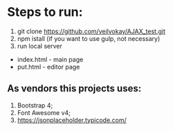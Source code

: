 # Steps to run:
1. git clone https://github.com/veilvokay/AJAX_test.git
2. npm istall (if you want to use gulp, not necessary)
3. run local server

* index.html - main page
* put.html - editor page

## As vendors this projects uses:
1. Bootstrap 4;
2. Font Awesome v4;
3. https://jsonplaceholder.typicode.com/

